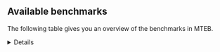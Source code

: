 ## Available benchmarks
The following table gives you an overview of the benchmarks in MTEB.

<details>

<!-- This allows the table to be autogenerated in the future: -->
<!-- BENCHMARKS TABLE START -->

| Name | Leaderboard name | # Tasks | Task Types | Domains | Languages |
|------|------------------|---------|------------|---------|-----------|
| [BEIR](https://arxiv.org/abs/2104.08663) | BEIR | 15 | Retrieval: 15 | [Government, Social, Medical, Written, Encyclopaedic, Blog, Web, Academic, Financial, Programming, Non-fiction, Reviews, News] | eng |
| [BEIR-NL](https://arxiv.org/abs/2412.08329) | BEIR-NL | 15 | Retrieval: 15 | [Medical, Written, Encyclopaedic, Web, Academic, Non-fiction] | nld |
| [BRIGHT](https://brightbenchmark.github.io/) | BRIGHT | 1 | Retrieval: 1 | [Written, Non-fiction] | eng |
| [BRIGHT (long)](https://brightbenchmark.github.io/) | BRIGHT (long) | 1 | Retrieval: 1 | [Written, Non-fiction] | eng |
| [BuiltBench(eng)](https://arxiv.org/abs/2411.12056) | BuiltBench(eng) | 4 | Clustering: 2, Retrieval: 1, Reranking: 1 | [Written, Engineering] | eng |
| [ChemTEB](https://arxiv.org/abs/2412.00532) | Chemical | 27 | BitextMining: 1, Classification: 17, Clustering: 2, PairClassification: 5, Retrieval: 2 | [Chemistry] | kor,tur,fra,jpn,deu,hin,nld,zho,msa,spa,eng,ces,por |
| [CoIR](https://github.com/CoIR-team/coir) | Code Information Retrieval | 10 | Retrieval: 10 | [Written, Programming] | java,go,javascript,ruby,sql,eng,php,python,c++ |
| [CodeRAG](https://arxiv.org/abs/2406.14497) | CodeRAG | 4 | Reranking: 4 | [Programming] | python |
| [Encodechka](https://github.com/avidale/encodechka) | Encodechka | 7 | STS: 2, Classification: 4, PairClassification: 1 | [Social, Written, Web, Fiction, Government, Non-fiction, News] | rus |
| [FollowIR](https://arxiv.org/abs/2403.15246) | Instruction Following | 3 | InstructionRetrieval: 3 | [Written, News] | eng |
| [LongEmbed](https://arxiv.org/abs/2404.12096v2) | Long-context Retrieval | 6 | Retrieval: 6 | [Written, Encyclopaedic, Blog, Academic, Fiction, Non-fiction, Spoken] | eng |
| [MIEB(Img)](https://arxiv.org/abs/2504.10471) | Image only | 49 | Any2AnyRetrieval: 15, ImageClassification: 22, ImageClustering: 5, VisualSTS(eng): 5, VisualSTS(multi): 2 | [Spoken, Social, Medical, Written, Scene, Encyclopaedic, Blog, Web, Non-fiction, Reviews, News] | kor,tur,por,rus,fra,deu,nld,ita,ara,cmn,pol,eng,spa |
| [MIEB(Multilingual)](https://arxiv.org/abs/2504.10471) | Image-Text, Multilingual | 130 | ImageClassification: 22, ImageClustering: 5, ZeroShotClassification: 23, VisionCentricQA: 6, Compositionality: 7, VisualSTS(eng): 7, Any2AnyRetrieval: 45, DocumentUnderstanding: 10, Any2AnyMultilingualRetrieval: 3, VisualSTS(multi): 2 | [Spoken, Social, Medical, Constructed, Scene, Written, Encyclopaedic, Blog, Web, Academic, Non-fiction, Reviews, News] | kor,nor,swa,fin,bul,dan,ces,spa,por,est,ind,rus,heb,fil,hrv,ita,pol,tel,ukr,vie,tha,fra,jpn,hin,zho,swe,eng,hun,ron,ben,tur,fas,ell,deu,mri,nld,ara,quz,cmn |
| [MIEB(eng)](https://arxiv.org/abs/2504.10471) | Image-Text, English | 125 | ImageClassification: 22, ImageClustering: 5, ZeroShotClassification: 23, VisionCentricQA: 6, Compositionality: 7, VisualSTS(eng): 7, Any2AnyRetrieval: 45, DocumentUnderstanding: 10 | [Spoken, Social, Medical, Constructed, Scene, Written, Encyclopaedic, Blog, Web, Academic, Non-fiction, Reviews, News] | eng |
| [MIEB(lite)](https://arxiv.org/abs/2504.10471) | Image-Text, Lite | 51 | ImageClassification: 8, ImageClustering: 2, ZeroShotClassification: 7, VisionCentricQA: 5, Compositionality: 6, VisualSTS(eng): 2, VisualSTS(multi): 2, Any2AnyRetrieval: 11, DocumentUnderstanding: 6, Any2AnyMultilingualRetrieval: 2 | [Spoken, Social, Medical, Written, Scene, Encyclopaedic, Blog, Web, Academic, Non-fiction, Reviews, News] | kor,nor,swa,fin,bul,dan,ces,por,spa,est,ind,rus,heb,fil,ita,hrv,pol,tel,ukr,vie,tha,fra,jpn,hin,zho,swe,eng,hun,ron,ben,tur,fas,ell,deu,mri,nld,ara,quz,cmn |
| [MINERSBitextMining](https://arxiv.org/pdf/2406.07424) | MINERSBitextMining | 7 | BitextMining: 7 | [Written, Social, Reviews] | ceb,bhp,cat,yor,cha,gsw,tzl,bul,eus,tuk,amh,uzb,xho,tgl,zsm,pes,hrv,war,swh,fra,glg,nob,mar,ber,eng,afr,cbk,hau,ina,pam,aze,ile,deu,fao,fry,mkd,yid,bug,ban,kab,bbc,fin,epo,urd,mad,jav,mak,nds,lit,sun,ita,oci,pol,tel,mal,cym,tha,jpn,hin,mon,sqi,swe,ron,uig,bjn,dtp,ara,rej,ido,slv,arz,ces,ind,abs,mhr,tam,min,nij,ukr,csb,vie,srp,awa,ang,swg,dsb,cor,ast,ben,isl,ibo,bre,max,nov,orv,kor,pms,slk,kur,kaz,gla,dan,lat,por,spa,est,hsb,bew,rus,kat,heb,bos,pcm,gle,lfn,nno,bel,kzj,ace,wuu,yue,mui,hun,tat,hye,tur,ell,nld,arq,cmn,lvs,khm |
| MTEB(Code, v1) | Code | 12 | Retrieval: 12 | [Written, Programming] | swift,java,go,javascript,rust,c,ruby,scala,shell,typescript,sql,eng,php,python,c++ |
| MTEB(Europe, v1) | European | 74 | BitextMining: 7, Classification: 21, Clustering: 8, Retrieval: 15, InstructionRetrieval: 3, MultilabelClassification: 2, PairClassification: 6, Reranking: 3, STS: 9 | [Social, Fiction, Legal, Spoken, Blog, Web, Financial, Subtitles, Non-fiction, News, Medical, Written, Constructed, Encyclopaedic, Government, Programming, Academic, Religious, Reviews] | slk,lav,fin,bul,mlt,dan,ces,spa,eus,por,est,lit,hrv,ita,pol,gle,nno,fra,nob,swe,eng,hun,ron,isl,ell,deu,nld,fao,rom,slv |
| MTEB(Indic, v1) | Indic | 23 | BitextMining: 4, Clustering: 1, Classification: 13, PairClassification: 1, Retrieval: 2, Reranking: 1, STS: 1 | [Social, Religious, Written, Constructed, Reviews, Encyclopaedic, Web, Fiction, Legal, Government, Non-fiction, Spoken, News] | mwr,mup,kas,san,raj,urd,gom,bho,boy,sat,mni,gbm,snd,doi,ory,tam,npi,asm,tel,nep,mal,bod,kan,awa,hin,mai,mar,eng,ben,guj,pan,bgc,hne,brx,pus |
| MTEB(Law, v1) | Legal | 8 | Retrieval: 8 | [Written, Legal] | eng,zho,deu |
| MTEB(Medical, v1) | Medical | 12 | Retrieval: 9, Clustering: 2, Reranking: 1 | [Medical, Written, Academic, Web, Government, Non-fiction] | kor,vie,rus,fra,ara,zho,pol,cmn,eng,spa |
| MTEB(Multilingual, v1) | Multilingual | 132 | BitextMining: 13, Classification: 43, Clustering: 17, Retrieval: 18, InstructionRetrieval: 3, MultilabelClassification: 5, PairClassification: 11, Reranking: 6, STS: 16 | [Social, Fiction, Legal, Spoken, Blog, Web, Financial, Subtitles, Non-fiction, News, Medical, Written, Constructed, Encyclopaedic, Government, Programming, Entertainment, Academic, Religious, Reviews] | cme,ptu,xed,bmu,tir,amo,bdd,bul,beo,pap,sgz,iou,yuw,dov,tuk,myu,otm,amh,xho,cub,nna,tso,npi,crn,bps,bzd,haw,cnl,xtd,mai,nob,tdt,gvs,yut,tav,bqc,kqf,hmn,ina,tuc,amf,aze,dgc,aoj,wmt,nab,snn,sim,fao,mkj,rom,mkd,lcm,yid,bug,tbf,nor,gvf,lid,cui,nin,muy,sny,cbs,chz,sus,atd,ubu,big,cpy,ino,gvc,aom,inb,myk,tpi,bgs,gdn,mlp,tnc,mak,nds,sua,ton,sin,acm,bjk,gnn,pol,som,dik,jpn,cth,aak,gah,nvm,mon,toc,ssg,zpu,swe,crx,tiw,aso,nca,vmy,rkb,maa,fuv,lus,ary,anv,bgc,gwi,ara,srd,tue,ido,tum,gvn,srm,ghs,mos,cut,kyq,soy,apc,maq,geb,are,kwf,dah,mgw,hch,djr,daa,qvn,sps,ars,mjc,min,mhr,nij,ukr,yva,csb,hns,aka,lgl,agr,mqb,tee,cwe,mlg,urw,yml,nus,cpc,hbo,mbc,row,rop,tiy,dyu,pag,bef,zao,ast,kdl,noa,isl,kne,wos,bre,mwp,zam,nov,msa,jni,box,gub,jic,pir,qxn,tvk,tac,kor,ssd,kmh,kur,not,ayr,cab,jao,kyf,lat,awk,spa,txu,lao,boy,hsb,spy,bkq,azz,snd,msy,kat,mek,aau,azb,fuc,cta,ydd,zlm,hop,wer,nso,fuf,nno,wol,zav,tgo,gaw,nbq,umb,pwg,bjv,stp,tzo,mbt,bzh,dgz,kzj,yrb,cpb,hun,awx,azg,too,sue,tur,aaz,mkn,hye,naf,tmd,aii,lvs,pus,khm,alp,bss,tet,arn,kin,ipi,kbh,plu,jac,tod,kas,con,sco,taj,cha,kjs,acu,alq,lac,bho,kje,tbg,sag,cjo,mph,byr,mey,sbe,shn,cbt,cjv,uzb,plt,abx,apn,auy,bao,blw,swp,ter,rmc,cux,yss,aby,fra,glg,amp,zpl,mpm,ber,fai,tgp,udu,msc,att,ntu,run,klv,kwj,mbb,kup,usa,ile,chf,ssx,tew,szl,cso,bbr,huv,kmg,lex,cop,mcf,mox,nlg,pma,qvw,amk,ake,reg,fur,khz,kaq,yap,kab,mwr,mti,tah,lav,apr,mig,nhg,mup,apu,zaw,hub,hla,boj,kdc,bus,xav,amr,csy,gum,wbp,nss,mop,adz,dif,mir,mbh,dzo,car,ndg,aey,omw,kwi,qvh,sgb,ixl,bod,emi,cym,kir,tha,aia,clu,gun,glk,kpr,bgt,nhi,grn,lbb,nho,ron,tpz,pab,zpz,gmv,luo,bon,fuh,cax,prf,viv,lww,gux,hui,wal,ntp,nnq,rej,tim,ppo,arl,wmw,cni,rmy,amn,bsn,pio,zpo,wrk,dwr,huu,kue,kac,nsn,nko,yon,ven,faa,myw,krc,agu,imo,acr,knf,mvn,pon,hmo,jid,qul,ttc,pah,kbc,doi,gbm,kik,myy,quf,xsi,kvg,yby,qxh,uvl,pib,cbv,enq,mmx,nuy,maj,kmk,snx,wuv,awa,ctu,gym,hat,met,mau,msk,nhu,sab,bxh,mxt,ese,gof,mxb,cap,tbo,pan,ibo,max,brx,ame,orv,ruf,zia,div,tzm,zul,otq,pms,slk,dji,toj,gfk,mbl,nyu,suz,wbi,est,pls,bvr,agm,cbi,quh,spm,bnp,heb,aly,wat,pcm,tyv,chv,avt,tof,meq,dgr,pri,ign,nii,tbc,bzj,bel,kud,rro,guo,bjp,zpm,meu,bbb,mee,usp,srq,kea,kto,mpt,isn,abt,dww,nld,khs,snp,tif,ztq,cmn,pbt,arq,wln,cmo,wiv,urb,ceb,cac,maz,vid,cao,kmo,kwd,bch,bpr,xon,nde,shi,ood,tzl,kpf,nya,eus,taw,anh,gam,jae,tgl,mcr,tna,hrv,ksd,lug,upv,wap,mwe,mie,smo,gup,eko,kek,mcb,qxo,ken,mlh,nop,rug,cbu,mar,mwc,zai,kyg,wiu,azj,afr,spl,pam,zga,gul,yad,ikw,guj,mri,mil,mbs,fry,poe,qvc,fue,quc,dhg,byx,qve,tsn,yal,sll,llg,nqo,ncj,eri,caf,ltg,kpx,mcq,apw,hvn,nif,mxq,srn,yre,roo,mqj,ita,auc,asm,tel,hix,nwi,ffm,bqp,svk,mcd,ltz,kgf,kos,hin,bhl,cek,fij,agt,gdr,uig,knv,cpa,bjn,zty,kyc,zas,gng,ilo,lij,kiw,poh,sot,klt,cbr,buk,kmb,chq,uzn,kkc,ape,ewe,kew,bki,ncl,swa,kmu,mib,bkx,kms,glv,ata,ces,apz,aui,uri,sna,kvn,abs,nak,bco,ory,wsk,tam,tgk,mkl,mio,zar,ptp,ubr,bmh,ell,tuf,mks,mco,knj,nou,chk,yaq,ang,msm,sbk,blz,mih,xtm,msb,zpc,amu,bmr,tlf,cak,zpv,sja,gaz,nhy,cya,ndj,ian,beu,aer,gui,mto,wrs,yka,yle,okv,hlt,amm,ong,grc,zap,atb,gla,gom,qwh,qup,esk,cuk,hot,tca,zaa,kon,kiz,rwo,mni,rus,agg,leu,bvd,zac,bos,mcp,dob,tzj,ziw,lfn,zca,amx,poi,kan,cgc,kqa,ace,yue,tnn,otn,wuu,mit,shp,mui,ngu,aon,ebk,mav,opm,mag,djk,tcs,cjk,mps,pjt,qvm,taq,emp,arb,kqw,mva,crh,cat,bhp,kbp,pad,yor,mic,soq,mhl,kql,gsw,mlt,caa,bem,tcz,mmo,wim,iws,mxp,sat,vec,kyz,bkd,zsm,bhg,mya,pes,fil,mca,uvh,nep,ssw,war,wro,cuc,sey,swh,smk,tku,cle,tnk,aai,agn,med,mgh,snc,zho,mpp,eng,quy,trc,zab,tfr,cbk,hau,cco,chd,ajp,ycn,rai,deu,txq,nys,als,nfa,bsp,ban,awb,piu,bjr,xbi,uli,bbc,boa,mzz,lif,miz,fin,mdy,epo,orm,urd,mpx,mad,dad,cpu,jav,etr,bak,lit,zos,fon,sun,agd,far,oci,mal,npl,ots,cnt,kbm,yaa,tke,scn,ons,urt,twi,kbq,sqi,acq,cot,mpj,zyp,prs,fas,dtp,khk,lbk,for,ngp,slv,jvn,cav,qvs,kze,arz,tnp,pao,san,kgk,wnu,qvz,tos,bsj,sxb,zat,mle,jiv,tbz,ote,ntj,ind,xla,hto,ura,vie,kgp,srp,kpw,top,zad,waj,ckb,cbc,gyr,kpg,seh,mwf,ktm,spp,swg,lim,dsb,kqc,mam,tte,kkl,ctp,nhw,cor,qub,poy,ulk,ben,lua,cof,knc,bmk,hne,kmr,dwy,lmo,mbj,nch,mna,guh,zsr,ded,atg,yuj,bam,ncu,hus,kaz,raj,dan,aeb,ikk,ksj,por,rgu,mux,sri,zaj,ksr,arp,bew,nhe,tpt,wed,wnc,gle,kam,lin,gnw,nas,apb,xnn,gai,tat,aoi,mgc,nhr,tuo,bea,bba,heg,kpj,bjz,dop,zpq,acf,tpa,kde,sbs,sah,tsw,shj,obo |
| [MTEB(Scandinavian, v1)](https://kennethenevoldsen.github.io/scandinavian-embedding-benchmark/) | Scandinavian | 28 | BitextMining: 2, Classification: 13, Retrieval: 7, Clustering: 6 | [Social, Written, Reviews, Encyclopaedic, Blog, Web, Fiction, Legal, Government, Non-fiction, Spoken, News] | nno,isl,nob,fao,swe,dan |
| [MTEB(cmn, v1)](https://github.com/FlagOpen/FlagEmbedding/tree/master/research/C_MTEB) | Chinese | 32 | Retrieval: 8, Reranking: 4, PairClassification: 2, Clustering: 4, STS: 7, Classification: 7 | [Medical, Entertainment, Written, Academic, Financial, Government, Non-fiction] | cmn |
| [MTEB(deu, v1)](https://arxiv.org/html/2401.02709v1) | German | 19 | Classification: 6, Clustering: 4, PairClassification: 2, Reranking: 1, Retrieval: 4, STS: 2 | [Written, Reviews, Encyclopaedic, Web, Legal, Non-fiction, Spoken, News] | deu |
| MTEB(eng, v1) | English Legacy | 56 | Classification: 12, Retrieval: 15, Clustering: 11, Reranking: 4, STS: 10, PairClassification: 3, Summarization: 1 | [Government, Spoken, Social, Medical, Written, Encyclopaedic, Blog, Academic, Web, Financial, Programming, Non-fiction, Reviews, News] | eng |
| MTEB(eng, v2) | English | 41 | Retrieval: 10, Clustering: 8, Reranking: 2, STS: 9, Classification: 8, PairClassification: 3, Summarization: 1 | [Spoken, Social, Medical, Written, Encyclopaedic, Blog, Academic, Web, Financial, Programming, Non-fiction, Reviews, News] | eng |
| MTEB(fas, beta) | Farsi (BETA) | 60 | Classification: 18, Clustering: 5, PairClassification: 8, Reranking: 2, Retrieval: 21, STS: 3, BitextMining: 3 | [Social, Medical, Written, Reviews, Encyclopaedic, Blog, Academic, Web, Religious, Spoken, News] | fas |
| [MTEB(fra, v1)](https://arxiv.org/abs/2405.20468) | French | 25 | Classification: 6, Clustering: 7, PairClassification: 1, Reranking: 2, Retrieval: 5, STS: 3, Summarization: 1 | [Social, Written, Reviews, Encyclopaedic, Academic, Web, Legal, Non-fiction, Spoken, News] | eng,fra |
| [MTEB(jpn, v1)](https://github.com/sbintuitions/JMTEB) | Japanese | 16 | Clustering: 2, Classification: 4, STS: 2, PairClassification: 1, Retrieval: 6, Reranking: 1 | [Written, Reviews, Encyclopaedic, Web, Academic, Non-fiction, Spoken, News] | jpn |
| MTEB(kor, v1) | Korean | 6 | Classification: 1, Reranking: 1, Retrieval: 2, STS: 2 | [Written, Reviews, Encyclopaedic, Web, Spoken, News] | kor |
| [MTEB(pol, v1)](https://arxiv.org/abs/2405.10138) | Polish | 17 | Classification: 7, Clustering: 3, PairClassification: 4, STS: 3 | [Social, Written, Reviews, Academic, Fiction, Web, Legal, Non-fiction, Spoken, News] | pol |
| [MTEB(rus, v1)](https://aclanthology.org/2023.eacl-main.148/) | Russian | 23 | Classification: 9, Clustering: 3, MultilabelClassification: 2, PairClassification: 1, Reranking: 2, Retrieval: 3, STS: 3 | [Spoken, Social, Written, Encyclopaedic, Blog, Web, Academic, Reviews, News] | rus |
| [NanoBEIR](https://huggingface.co/collections/zeta-alpha-ai/nanobeir-66e1a0af21dfd93e620cd9f6) | NanoBEIR | 13 | Retrieval: 13 | [Social, Medical, Written, Encyclopaedic, Academic, Web, Non-fiction, News] | eng |
| [RAR-b](https://arxiv.org/abs/2404.06347) | Reasoning retrieval | 17 | Retrieval: 17 | [Written, Programming, Encyclopaedic] | eng |

<!-- BENCHMARKS TABLE END -->
